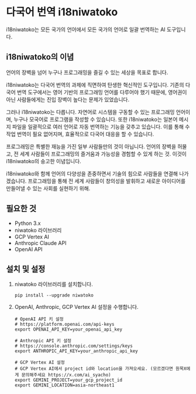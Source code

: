 # 다국어 번역 i18niwatoko

i18niwatoko는 모든 국가의 언어에서 모든 국가의 언어로 일괄 번역하는 AI 도구입니다.


## i18niwatoko의 이념

언어의 장벽을 넘어 누구나 프로그래밍을 즐길 수 있는 세상을 목표로 합니다.

i18niwatoko는 다국어 번역의 과제에 직면하여 탄생한 혁신적인 도구입니다. 기존의 다국어 번역 도구에서는 영어 기반의 프로그래밍 언어를 다루어야 했기 때문에, 영어권이 아닌 사람들에게는 진입 장벽이 높다는 문제가 있었습니다.

그러나 i18niwatoko는 다릅니다. 자연어로 시스템을 구동할 수 있는 프로그래밍 언어이며, 누구나 모국어로 프로그램을 작성할 수 있습니다. 또한 i18niwatoko는 일본어 메시지 파일을 일괄적으로 여러 언어로 자동 번역하는 기능을 갖추고 있습니다. 이를 통해 수작업 번역이 필요 없어지며, 효율적으로 다국어 대응을 할 수 있습니다.

프로그래밍은 특별한 재능을 가진 일부 사람들만의 것이 아닙니다. 언어의 장벽을 허물고, 전 세계 사람들이 프로그래밍의 즐거움과 가능성을 경험할 수 있게 하는 것. 이것이 i18niwatoko의 숭고한 이념입니다.

i18niwatoko와 함께 언어의 다양성을 존중하면서 기술의 힘으로 사람들을 연결해 나가겠습니다. 프로그래밍을 통해 전 세계 사람들이 창의성을 발휘하고 새로운 아이디어를 만들어낼 수 있는 사회를 실현하기 위해.

## 필요한 것

- Python 3.x
- niwatoko 라이브러리
- GCP Vertex AI
- Anthropic Claude API
- OpenAI API

## 설치 및 설정

1. niwatoko 라이브러리를 설치합니다.

   ```
   pip install --upgrade niwatoko
   ```

2. OpenAI, Anthropic, GCP Vertex AI 설정을 수행합니다.

   ```
   # OpenAI API 키 설정
   # https://platform.openai.com/api-keys
   export OPENAI_API_KEY=your_openai_api_key
   
   # Anthropic API 키 설정
   # https://console.anthropic.com/settings/keys
   export ANTHROPIC_API_KEY=your_anthropic_api_key
   
   # GCP Vertex AI 설정
   # GCP Vertex AI에서 project id와 location을 가져오세요. (모르겠다면 원목X에게 문의해주세요 https://x.com/ai_syacho)
   export GEMINI_PROJECT=your_gcp_project_id
   export GEMINI_LOCATION=asia-northeast1
   ```